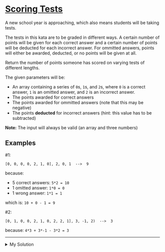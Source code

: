# [Scoring Tests](https://www.codewars.com/kata/55d2aee99f30dbbf8b000001)

A new school year is approaching, which also means students will be taking tests.

The tests in this kata are to be graded in different ways. A certain number of points will be given for each correct
answer and a certain number of points will be deducted for each incorrect answer. For ommitted answers, points will
either be awarded, deducted, or no points will be given at all.

Return the number of points someone has scored on varying tests of different lengths.

The given parameters will be:

- An array containing a series of `0`s, `1`s, and `2`s, where `0` is a correct answer, `1` is an omitted answer, and `2`
  is an incorrect answer.
- The points awarded for correct answers
- The points awarded for ommitted answers (note that this may be negative)
- The points **deducted** for incorrect answers (hint: this value has to be subtracted)

**Note:** The input will always be valid (an array and three numbers)

## Examples

#1:

    [0, 0, 0, 0, 2, 1, 0], 2, 0, 1  -->  9

because:

- 5 correct answers: `5*2 = 10`
- 1 omitted answer: `1*0 = 0`
- 1 wrong answer: `1*1 = 1`

which is: `10 + 0 - 1 = 9`

#2:

    [0, 1, 0, 0, 2, 1, 0, 2, 2, 1], 3, -1, 2)  -->  3

because: `4*3 + 3*-1 - 3*2 = 3`

---

<details><summary>My Solution</summary>

```js
function scoreTest(str, right, omit, wrong) {
  return str.reduce((total, cur) => {
    if (cur === 0) return total + right;
    else if (cur === 1) return total + omit;
    else return total - wrong;
  }, 0);
}
```

</details>
